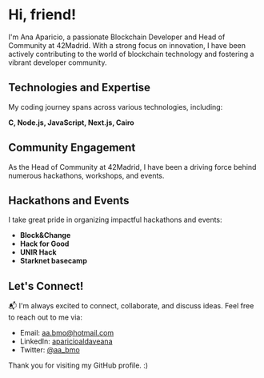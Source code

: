 # Hi, friend!

I'm Ana Aparicio, a passionate Blockchain Developer and Head of Community at 42Madrid. With a strong focus on innovation, I have been actively contributing to the world of blockchain technology and fostering a vibrant developer community.

## Technologies and Expertise

My coding journey spans across various technologies, including:

**C, Node.js, JavaScript, Next.js, Cairo**

## Community Engagement

As the Head of Community at 42Madrid, I have been a driving force behind numerous hackathons, workshops, and events. 


## Hackathons and Events

I take great pride in organizing impactful hackathons and events:

- **Block&Change**
- **Hack for Good**
- **UNIR Hack**
- **Starknet basecamp**
  
## Let's Connect!

📬 I'm always excited to connect, collaborate, and discuss ideas. Feel free to reach out to me via:

- Email: [aa.bmo@hotmail.com](mailto:aa.bmo@hotmail.com)
- LinkedIn: [aparicioaldaveana](https://www.linkedin.com/in/aparicioaldaveana)
- Twitter: [@aa_bmo](https://twitter.com/aa_bmo)


Thank you for visiting my GitHub profile. :)
